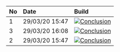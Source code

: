 | No  | Date           | Build                                                                                                                                                                    |
| :-- | :------------- | :----------------------------------------------------------------------------------------------------------------------------------------------------------------------- |
| 1   | 29/03/20 15:47 | [![Conclusion](https://img.shields.io/badge/build-pass-brightgreen)](https://github.com/e2e-boilerplate/cypress-typescript-browserify-chai-expect/actions/runs/65990705) |
| 3   | 29/03/20 16:08 | [![Conclusion](https://img.shields.io/badge/build-fail-red)](https://github.com/e2e-boilerplate/cypress-typescript-browserify-chai-expect/actions/runs/66005440)         |
| 2   | 29/03/20 15:47 | [![Conclusion](https://img.shields.io/badge/build-pass-brightgreen)](https://github.com/e2e-boilerplate/cypress-typescript-browserify-chai-expect/actions/runs/65990749) |
